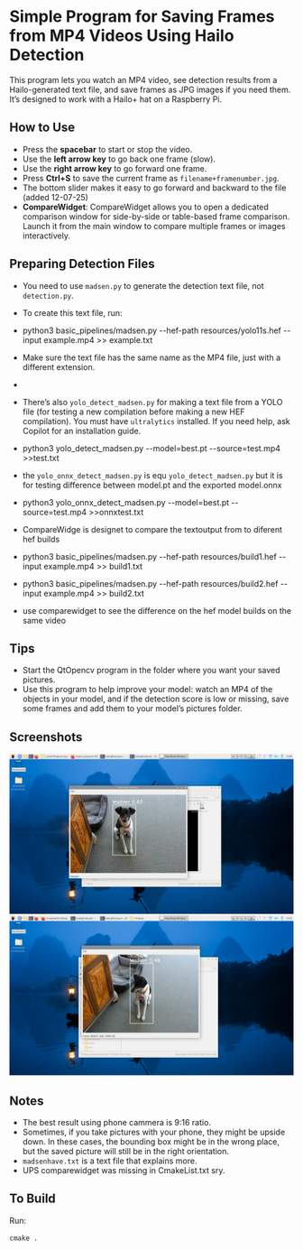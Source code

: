 # Simple Program for Saving Frames from MP4 Videos Using Hailo Detection

This program lets you watch an MP4 video, see detection results from a Hailo-generated text file, and save frames as JPG images if you need them. It’s designed to work with a Hailo+ hat on a Raspberry Pi.

## How to Use

- Press the **spacebar** to start or stop the video.
- Use the **left arrow key** to go back one frame (slow).
- Use the **right arrow key** to go forward one frame.
- Press **Ctrl+S** to save the current frame as `filename+framenumber.jpg`.
- The bottom slider makes it easy to go forward and backward to the file (added 12-07-25)
- **CompareWidget**: CompareWidget allows you to open a dedicated comparison window for side-by-side or table-based frame comparison. Launch it from the main window to compare multiple frames or images interactively.
  
## Preparing Detection Files

- You need to use `madsen.py` to generate the detection text file, not `detection.py`.
- To create this text file, run:
- python3 basic_pipelines/madsen.py --hef-path resources/yolo11s.hef --input example.mp4 >> example.txt
- Make sure the text file has the same name as the MP4 file, just with a different extension.
- 
- There’s also `yolo_detect_madsen.py` for making a text file from a YOLO file (for testing a new compilation before making a new HEF compilation). You must have `ultralytics` installed. If you need help, ask Copilot for an installation guide.
- python3 yolo_detect_madsen.py --model=best.pt --source=test.mp4 >>test.txt
- the `yolo_onnx_detect_madsen.py` is equ `yolo_detect_madsen.py` but it is for testing difference between model.pt and the exported model.onnx
- python3 yolo_onnx_detect_madsen.py --model=best.pt --source=test.mp4 >>onnxtest.txt
 
- CompareWidge is designet to compare the textoutput from to diferent hef builds
- python3 basic_pipelines/madsen.py --hef-path resources/build1.hef --input example.mp4 >> build1.txt
- python3 basic_pipelines/madsen.py --hef-path resources/build2.hef --input example.mp4 >> build2.txt
- use comparewidget to see the difference on the hef model builds on the same video
  
## Tips

- Start the QtOpencv program in the folder where you want your saved pictures.
- Use this program to help improve your model: watch an MP4 of the objects in your model, and if the detection score is low or missing, save some frames and add them to your model’s pictures folder.

## Screenshots

![Screenshot](QtOpensvscreenshot.png)
![Screenshot](QtOpensvscreenshot1.png)

## Notes
- The best result using phone cammera is 9:16 ratio.
- Sometimes, if you take pictures with your phone, they might be upside down. In these cases, the bounding box might be in the wrong place, but the saved picture will still be in the right orientation.
- `madsenhave.txt` is a text file that explains more.
- UPS comparewidget was missing in CmakeList.txt sry.
   
## To Build

Run:
```
cmake .
```
